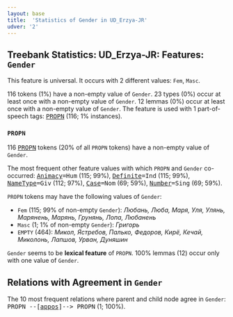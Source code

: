 ```yaml
---
layout: base
title:  'Statistics of Gender in UD_Erzya-JR'
udver: '2'
---
```


## Treebank Statistics: UD_Erzya-JR: Features: `Gender`

This feature is universal.
It occurs with 2 different values: `Fem`, `Masc`.

116 tokens (1%) have a non-empty value of `Gender`.
23 types (0%) occur at least once with a non-empty value of `Gender`.
12 lemmas (0%) occur at least once with a non-empty value of `Gender`.
The feature is used with 1 part-of-speech tags: <tt><a href="myv_jr-pos-PROPN.html">PROPN</a></tt> (116; 1% instances).

### `PROPN`

116 <tt><a href="myv_jr-pos-PROPN.html">PROPN</a></tt> tokens (20% of all `PROPN` tokens) have a non-empty value of `Gender`.

The most frequent other feature values with which `PROPN` and `Gender` co-occurred: <tt><a href="myv_jr-feat-Animacy.html">Animacy</a></tt><tt>=Hum</tt> (115; 99%), <tt><a href="myv_jr-feat-Definite.html">Definite</a></tt><tt>=Ind</tt> (115; 99%), <tt><a href="myv_jr-feat-NameType.html">NameType</a></tt><tt>=Giv</tt> (112; 97%), <tt><a href="myv_jr-feat-Case.html">Case</a></tt><tt>=Nom</tt> (69; 59%), <tt><a href="myv_jr-feat-Number.html">Number</a></tt><tt>=Sing</tt> (69; 59%).

`PROPN` tokens may have the following values of `Gender`:

* `Fem` (115; 99% of non-empty `Gender`): <em>Любань, Люба, Маря, Уля, Улянь, Марянень, Марянь, Грунянь, Лопа, Любанень</em>
* `Masc` (1; 1% of non-empty `Gender`): <em>Григорь</em>
* `EMPTY` (464): <em>Микол, Ястребов, Палько, Федоров, Кирё, Кечай, Миколонь, Лапшов, Урван, Дуняшин</em>

`Gender` seems to be **lexical feature** of `PROPN`. 100% lemmas (12) occur only with one value of `Gender`.

## Relations with Agreement in `Gender`

The 10 most frequent relations where parent and child node agree in `Gender`:
<tt>PROPN --[<tt><a href="myv_jr-dep-appos.html">appos</a></tt>]--> PROPN</tt> (1; 100%).

